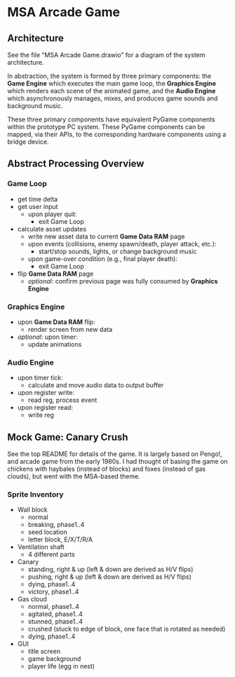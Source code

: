 # MSA Arcade Game

## Architecture

See the file "MSA Arcade Game.drawio" for a diagram of the system architecture.

In abstraction, the system is formed by three primary components: the **Game Engine** which executes the main game loop, the **Graphics Engine** which renders each scene of the animated game, and the **Audio Engine** which asynchronously manages, mixes, and produces game sounds and background music.

These three primary components have equivalent PyGame components within the prototype PC system.  These PyGame components can be mapped, via their APIs, to the corresponding hardware components using a bridge device.


## Abstract Processing Overview

### Game Loop
 * get time delta
 * get user input
   * upon player quit:
     * exit Game Loop
 * calculate asset updates
   * write new asset data to current **Game Data RAM** page
   * upon events (collisions, enemy spawn/death, player attack, etc.):
     * start/stop sounds, lights, or change background music
   * upon game-over condition (e.g., final player death):
     * exit Game Loop
 * flip **Game Data RAM** page
   * _optional:_ confirm previous page was fully consumed by **Graphics Engine**

### Graphics Engine
 * upon **Game Data RAM** flip:
   * render screen from new data
 * _optional:_ upon timer:
   * update animations

### Audio Engine
 * upon timer tick:
   * calculate and move audio data to output buffer
 * upon register write:
   * read reg, process event
 * upon register read:
   * write reg

## Mock Game: **Canary Crush**

See the top README for details of the game.  It is largely based on Pengo!, and arcade game from the early 1980s.  I had thought of basing the game on chickens with haybales (instead of blocks) and foxes (instead of gas clouds), but went with the MSA-based theme.

### Sprite Inventory

* Wall block
  * normal
  * breaking, phase1..4
  * seed location
  * letter block, E/X/T/R/A
* Ventilation shaft
  * 4 different parts
* Canary
  * standing, right & up (left & down are derived as H/V flips)
  * pushing, right & up (left & down are derived as H/V flips)
  * dying, phase1..4
  * victory, phase1..4
* Gas cloud
  * normal, phase1..4
  * agitated, phase1..4
  * stunned, phase1..4
  * crushed (stuck to edge of block, one face that is rotated as needed)
  * dying, phase1..4
* GUI
  * title screen
  * game background
  * player life (egg in nest)

